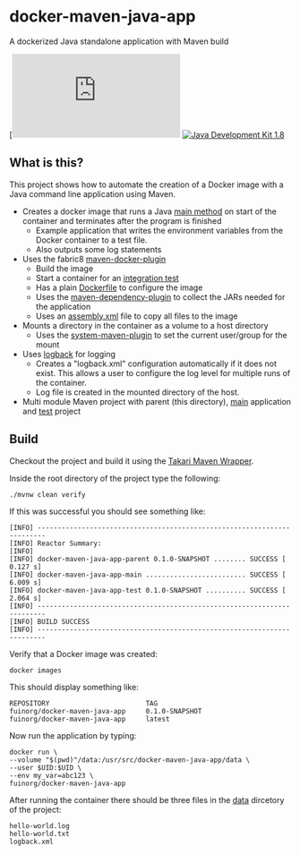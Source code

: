 # docker-maven-java-app
A dockerized Java standalone application with Maven build

[![Apache License 2.0](https://www.apache.org/licenses/LICENSE-2.0.html)
[![Java Development Kit 1.8](https://img.shields.io/badge/JDK-1.8-green.svg)](http://www.oracle.com/technetwork/java/javase/downloads/jdk8-downloads-2133151.html)

## What is this?
This project shows how to automate the creation of a Docker image with a Java command line application using Maven.

- Creates a docker image that runs a Java [main method](main/src/main/java/org/fuin/examples/dmjapp/HelloWorld.java) on start of the container and terminates after the program is finished
  - Example application that writes the environment variables from the Docker container to a test file.
  - Also outputs some log statements
- Uses the fabric8 [maven-docker-plugin](https://github.com/fabric8io/docker-maven-plugin)
  - Build the image
  - Start a container for an [integration test](test/src/test/java/org/fuin/examples/dmjapp/HelloWorldIT.java)
  - Has a plain [Dockerfile](main/src/main/docker/Dockerfile) to configure the image
  - Uses the [maven-dependency-plugin](https://maven.apache.org/plugins/maven-dependency-plugin/) to collect the JARs needed for the application
  - Uses an [assembly.xml](main/src/main/assembly.xml) file to copy all files to the image 
- Mounts a directory in the container as a volume to a host directory
  - Uses the [system-maven-plugin](https://github.com/fuinorg/system-maven-plugin) to set the current user/group for the mount  
- Uses [logback](https://logback.qos.ch/) for logging
  - Creates a "logback.xml" configuration automatically if it does not exist. This allows a user to configure the log level for multiple runs of the container. 
  - Log file is created in the mounted directory of the host.
- Multi module Maven project with parent (this directory), [main](main/) application and [test](test/) project

## Build
Checkout the project and build it using the [Takari Maven Wrapper](https://github.com/takari/maven-wrapper).

Inside the root directory of the project type the following:

```
./mvnw clean verify
```

If this was successful you should see something like:

```
[INFO] ------------------------------------------------------------------------
[INFO] Reactor Summary:
[INFO] 
[INFO] docker-maven-java-app-parent 0.1.0-SNAPSHOT ........ SUCCESS [  0.127 s]
[INFO] docker-maven-java-app-main ......................... SUCCESS [  6.009 s]
[INFO] docker-maven-java-app-test 0.1.0-SNAPSHOT .......... SUCCESS [  2.064 s]
[INFO] ------------------------------------------------------------------------
[INFO] BUILD SUCCESS
[INFO] ------------------------------------------------------------------------
```

Verify that a Docker image was created:

```
docker images
```

This should display something like:

```
REPOSITORY                        TAG
fuinorg/docker-maven-java-app     0.1.0-SNAPSHOT
fuinorg/docker-maven-java-app     latest
```

Now run the application by typing:

```
docker run \
--volume "$(pwd)"/data:/usr/src/docker-maven-java-app/data \
--user $UID:$UID \
--env my_var=abc123 \
fuinorg/docker-maven-java-app
```

After running the container there should be three files in the [data](data) dircetory of the project:

```
hello-world.log
hello-world.txt
logback.xml
```
